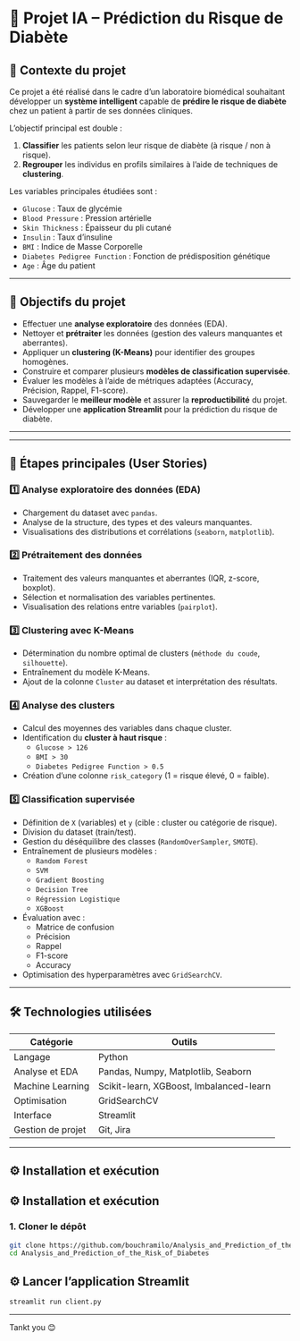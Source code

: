 # 🏥 Projet IA – Prédiction du Risque de Diabète

## 📌 Contexte du projet
Ce projet a été réalisé dans le cadre d’un laboratoire biomédical souhaitant développer un **système intelligent** capable de **prédire le risque de diabète** chez un patient à partir de ses données cliniques.

L’objectif principal est double :
1. **Classifier** les patients selon leur risque de diabète (à risque / non à risque).
2. **Regrouper** les individus en profils similaires à l’aide de techniques de **clustering**.

Les variables principales étudiées sont :
- `Glucose` : Taux de glycémie
- `Blood Pressure` : Pression artérielle
- `Skin Thickness` : Épaisseur du pli cutané
- `Insulin` : Taux d’insuline
- `BMI` : Indice de Masse Corporelle
- `Diabetes Pedigree Function` : Fonction de prédisposition génétique
- `Age` : Âge du patient

---

## 🎯 Objectifs du projet
- Effectuer une **analyse exploratoire** des données (EDA).
- Nettoyer et **prétraiter** les données (gestion des valeurs manquantes et aberrantes).
- Appliquer un **clustering (K-Means)** pour identifier des groupes homogènes.
- Construire et comparer plusieurs **modèles de classification supervisée**.
- Évaluer les modèles à l’aide de métriques adaptées (Accuracy, Précision, Rappel, F1-score).
- Sauvegarder le **meilleur modèle** et assurer la **reproductibilité** du projet.
- Développer une **application Streamlit** pour la prédiction du risque de diabète.

---


---

## 🚀 Étapes principales (User Stories)

### **1️⃣ Analyse exploratoire des données (EDA)**
- Chargement du dataset avec `pandas`.
- Analyse de la structure, des types et des valeurs manquantes.
- Visualisations des distributions et corrélations (`seaborn`, `matplotlib`).

### **2️⃣ Prétraitement des données**
- Traitement des valeurs manquantes et aberrantes (IQR, z-score, boxplot).
- Sélection et normalisation des variables pertinentes.
- Visualisation des relations entre variables (`pairplot`).

### **3️⃣ Clustering avec K-Means**
- Détermination du nombre optimal de clusters (`méthode du coude`, `silhouette`).
- Entraînement du modèle K-Means.
- Ajout de la colonne `Cluster` au dataset et interprétation des résultats.

### **4️⃣ Analyse des clusters**
- Calcul des moyennes des variables dans chaque cluster.
- Identification du **cluster à haut risque** :
  - `Glucose > 126`
  - `BMI > 30`
  - `Diabetes Pedigree Function > 0.5`
- Création d’une colonne `risk_category` (1 = risque élevé, 0 = faible).

### **5️⃣ Classification supervisée**
- Définition de `X` (variables) et `y` (cible : cluster ou catégorie de risque).
- Division du dataset (train/test).
- Gestion du déséquilibre des classes (`RandomOverSampler`, `SMOTE`).
- Entraînement de plusieurs modèles :
  - `Random Forest`
  - `SVM`
  - `Gradient Boosting`
  - `Decision Tree`
  - `Régression Logistique`
  - `XGBoost`
- Évaluation avec :
  - Matrice de confusion
  - Précision
  - Rappel
  - F1-score
  - Accuracy
- Optimisation des hyperparamètres avec `GridSearchCV`.

---

## 🛠️ Technologies utilisées

| Catégorie | Outils |
|------------|--------|
| Langage | Python |
| Analyse et EDA | Pandas, Numpy, Matplotlib, Seaborn |
| Machine Learning | Scikit-learn, XGBoost, Imbalanced-learn |
| Optimisation | GridSearchCV |
| Interface  | Streamlit |
| Gestion de projet | Git, Jira |

---

## ⚙️ Installation et exécution
## ⚙️ Installation et exécution

### 1. Cloner le dépôt
```bash
git clone https://github.com/bouchramilo/Analysis_and_Prediction_of_the_Risk_of_Diabetes
cd Analysis_and_Prediction_of_the_Risk_of_Diabetes
```


## ⚙️ Lancer l’application Streamlit
```bash
streamlit run client.py
```
***
Tankt you 😊




